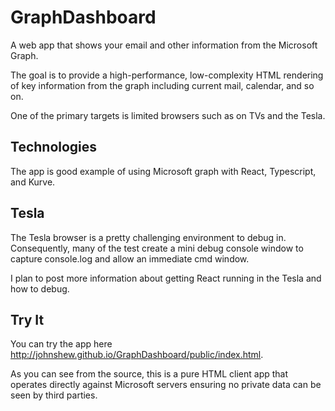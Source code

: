 # GraphDashboard

A web app that shows your email and other information from the Microsoft Graph.  

The goal is to provide a high-performance, low-complexity HTML rendering of key information from the graph including current mail, calendar, and so on.

One of the primary targets is limited browsers such as on TVs and the Tesla.   

## Technologies

The app is good example of using Microsoft graph with React, Typescript, and Kurve.

## Tesla

The Tesla browser is a pretty challenging environment to debug in.  Consequently, many of the test create a mini debug console window to capture console.log and allow an immediate cmd window.

I plan to post more information about getting React running in the Tesla and how to debug.

## Try It	

You can try the app here http://johnshew.github.io/GraphDashboard/public/index.html.

As you can see from the source, this is a pure HTML client app that operates directly against Microsoft servers ensuring no private data can be seen by third parties.
